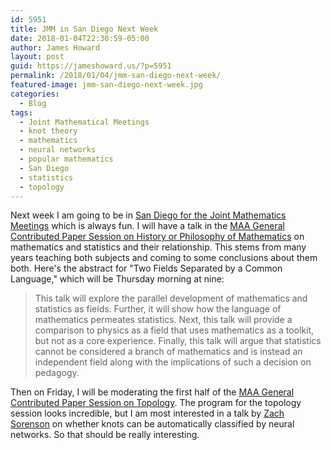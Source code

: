 ```yaml
---
id: 5951
title: JMM in San Diego Next Week
date: 2018-01-04T22:30:59-05:00
author: James Howard
layout: post
guid: https://jameshoward.us/?p=5951
permalink: /2018/01/04/jmm-san-diego-next-week/
featured-image: jmm-san-diego-next-week.jpg
categories:
  - Blog
tags:
  - Joint Mathematical Meetings
  - knot theory
  - mathematics
  - neural networks
  - popular mathematics
  - San Diego
  - statistics
  - topology
---
```

Next week I am going to be in [San Diego for the Joint Mathematics
Meetings](http://jointmathematicsmeetings.org/jmm) which is always
fun.  I will have a talk in the [MAA General Contributed Paper
Session on History or Philosophy of
Mathematics](http://jointmathematicsmeetings.org/meetings/national/jmm2018/2197_program_thursday.html#2197:MCPGENVB)
on mathematics and statistics and their relationship.  This stems
from many years teaching both subjects and coming to some conclusions
about them both.  Here's the abstract for "Two Fields Separated by
a Common Language," which will be Thursday morning at nine:

> This talk will explore the parallel development of mathematics
and statistics as fields. Further, it will show how the language
of mathematics permeates statistics. Next, this talk will provide
a comparison to physics as a field that uses mathematics as a
toolkit, but not as a core experience. Finally, this talk will argue
that statistics cannot be considered a branch of mathematics and
is instead an independent field along with the implications of such
a decision on pedagogy.

Then on Friday, I will be moderating the first half of the [MAA
General Contributed Paper Session on
Topology](http://jointmathematicsmeetings.org/meetings/national/jmm2018/2197_program_friday.html#2197:MCPGENVU).
The program for the topology session looks incredible, but I am
most interested in a talk by [Zach Sorenson](https://github.com/Zaymer)
on whether knots can be automatically classified by neural networks.
So that should be really interesting.
